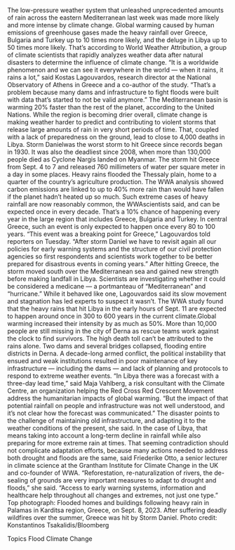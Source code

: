The low-pressure weather system that unleashed unprecedented amounts of rain across the eastern Mediterranean last week was made more likely and more intense by climate change.
Global warming caused by human emissions of greenhouse gases made the heavy rainfall over Greece, Bulgaria and Turkey up to 10 times more likely, and the deluge in Libya up to 50 times more likely. That’s according to World Weather Attribution, a group of climate scientists that rapidly analyzes weather data after natural disasters to determine the influence of climate change.
“It is a worldwide phenomenon and we can see it everywhere in the world — when it rains, it rains a lot,” said Kostas Lagouvardos, research director at the National Observatory of Athens in Greece and a co-author of the study. “That’s a problem because many dams and infrastructure to fight floods were built with data that’s started to not be valid anymore.”
The Mediterranean basin is warming 20% faster than the rest of the planet, according to the United Nations. While the region is becoming drier overall, climate change is making weather harder to predict and contributing to violent storms that release large amounts of rain in very short periods of time. That, coupled with a lack of preparedness on the ground, lead to close to 4,000 deaths in Libya.
Storm Danielwas the worst storm to hit Greece since records began in 1930. It was also the deadliest since 2008, when more than 130,000 people died as Cyclone Nargis landed on Myanmar.
The storm hit Greece from Sept. 4 to 7 and released 760 millimeters of water per square meter in a day in some places. Heavy rains flooded the Thessaly plain, home to a quarter of the country’s agriculture production. The WWA analysis showed carbon emissions are linked to up to 40% more rain than would have fallen if the planet hadn’t heated up so much.
Such extreme cases of heavy rainfall are now reasonably common, the WWAscientists said, and can be expected once in every decade. That’s a 10% chance of happening every year in the large region that includes Greece, Bulgaria and Turkey. In central Greece, such an event is only expected to happen once every 80 to 100 years.
“This event was a breaking point for Greece,” Lagouvardos told reporters on Tuesday. “After storm Daniel we have to revisit again all our policies for early warning systems and the structure of our civil protection agencies so first respondents and scientists work together to be better prepared for disastrous events in coming years.”
After hitting Greece, the storm moved south over the Mediterranean sea and gained new strength before making landfall in Libya. Scientists are investigating whether it could be considered a medicane — a portmanteau of “Mediterranean” and “hurricane.” While it behaved like one, Lagouvardos said its slow movement and stagnation has led experts to suspect it wasn’t.
The WWA study found that the heavy rains that hit Libya in the early hours of Sept. 11 are expected to happen around once in 300 to 600 years in the current climate.Global warming increased their intensity by as much as 50%. More than 10,000 people are still missing in the city of Derna as rescue teams work against the clock to find survivors.
The high death toll can’t be attributed to the rains alone. Two dams and several bridges collapsed, flooding entire districts in Derna. A decade-long armed conflict, the political instability that ensued and weak institutions resulted in poor maintenance of key infrastructure — including the dams — and lack of planning and protocols to respond to extreme weather events.
“In Libya there was a forecast with a three-day lead time,” said Maja Vahlberg, a risk consultant with the Climate Centre, an organization helping the Red Cross Red Crescent Movement address the humanitarian impacts of global warming. “But the impact of that potential rainfall on people and infrastructure was not well understood, and it’s not clear how the forecast was communicated.”
The disaster points to the challenge of maintaining old infrastructure, and adapting it to the weather conditions of the present, she said. In the case of Libya, that means taking into account a long-term decline in rainfall while also preparing for more extreme rain at times.
That seeming contradiction should not complicate adaptation efforts, because many actions needed to address both drought and floods are the same, said Friederike Otto, a senior lecturer in climate science at the Grantham Institute for Climate Change in the UK and co-founder of WWA.
“Reforestation, re-naturalization of rivers, the de-sealing of grounds are very important measures to adapt to drought and floods,” she said. “Access to early warning systems, information and healthcare help throughout all changes and extremes, not just one type.”
Top photograph: Flooded homes and buildings following heavy rain in Palamas in Karditsa region, Greece, on Sept. 8, 2023. After suffering deadly wildfires over the summer, Greece was hit by Storm Daniel. Photo credit: Konstantinos Tsakalidis/Bloomberg

Topics
Flood
Climate Change
